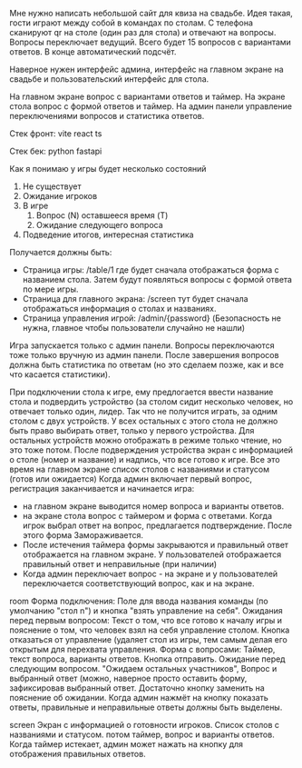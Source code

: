 Мне нужно написать небольшой сайт для квиза на свадьбе.
Идея такая, гости играют между собой в командах по столам. С телефона сканируют qr на столе (один раз для стола) и отвечают на  вопросы. Вопросы переключает ведущий. Всего будет 15 вопросов с вариантами ответов. В конце автоматический подсчёт.

Наверное нужен интерфейс админа, интерфейс на главном экране на свадьбе и пользовательский интерфейс для стола.

На главном экране вопрос с вариантами ответов и таймер.
На экране стола вопрос с формой ответов и таймер.
На админ панели управление переключениями вопросов и статистика ответов.

Стек фронт:
    vite react ts

Стек бек: 
    python fastapi


Как я понимаю у игры будет несколько состояний
1. Не существует
2. Ожидание игроков
3. В игре 
   1. Вопрос (N) оставшееся время (T)
   2. Ожидание следующего вопроса
4. Подведение итогов, интересная статистика

Получается должны быть:
- Страница игры:
    /table/1 где будет сначала отображаться форма с названием стола. Затем будут появляться вопросы с формой ответа по мере игры.
- Страница для главного экрана:
    /screen тут будет сначала отображаться информация о столах и названиях. 
- Страница управления игрой:
    /admin/{password} (Безопасность не нужна, главное чтобы пользователи случайно не нашли)



Игра запускается только с админ панели. Вопросы переключаются тоже только вручную из админ панели. После завершения вопросов должна быть статистика по ответам (но это сделаем позже, как и все что касается статистики).

При подключении стола к игре, ему предлогается ввести название стола и подвердить устройство (за столом сидит несколько человек, но отвечает только один, лидер. Так что не получится играть, за одним столом с двух устройств. У всех остальных с этого стола не должно быть право выбирать ответ, только у первого устройства. Для остальных устройств можно отображать в режиме только чтение, но это тоже потом.
После подверждения устройства экран с информацией о столе (номер и название) и надпись, что все готово к игре.
Все это время на главном экране список столов с названиями и статусом (готов или ожидается)
Когда админ включает первый вопрос, регистрация заканчивается и начинается игра:
- на главном экране выводится номер вопроса и варианты ответов.
- на экране стола вопрос с таймером и форма с ответами.
Когда игрок выбрал ответ на вопрос, предлагается подтверждение. После этого форма Замораживается.
- После истечения таймера формы закрываются и правильный ответ отображается на главном экране. У пользователей отображается правильный ответ и неправильные (при наличии)
- Когда админ переключает вопрос - на экране и у пользователей переключается соответствующий вопрос, как и на экране.

room 
Форма подключения:
Поле для ввода названия команды (по умолчанию "стол n") и кнопка "взять управление на себя".
Ожидания перед первым вопросом: 
Текст о том, что все готово к началу игры и пояснение о том, что человек взял на себя управление столом. Кнопка отказаться от управление (удаляет стол из игры, тем самым делая его открытым для перехвата управления.
Форма с вопросами: Таймер, текст вопроса, варианты ответов. Кнопка отправить.
Ожидание перед следующим вопросом. "Ожидаем остальных участников", Вопрос и выбранный ответ (можно, наверное просто оставить форму, зафиксировав выбранный ответ. Достаточно кнопку заменить на пояснение об ожидании.
Когда админ нажмёт на кнопку показать ответы, правильные и неправильные ответы должны быть выделены.

screen
Экран с информацией о готовности игроков. Список столов с названиями и статусом.
потом таймер, вопрос и варианты ответов. Когда таймер истекает, админ может нажать на кнопку для отображения правильных ответов.